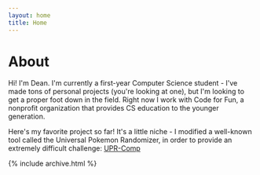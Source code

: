 ```yaml
---
layout: home
title: Home
---
```


# About

Hi! I'm Dean. I'm currently a first-year Computer Science student - I've made tons of personal projects (you're looking at one), but I'm looking to get a proper foot down in the field. Right now I work with Code for Fun, a nonprofit organization that provides CS education to the younger generation. 

Here's my favorite project so far! It's a little niche - I modified a well-known tool called the Universal Pokemon Randomizer, in order to provide an extremely difficult challenge:
[UPR-Comp][upr-link] 

[github-link]: https://github.com/emdeann
[linkedin-link]: https://www.linkedin.com/in/dean-stavropoulos-7a3877284/
[upr-link]: https://github.com/emdeann/universal-pokemon-randomizer-comp

{% include archive.html %}
